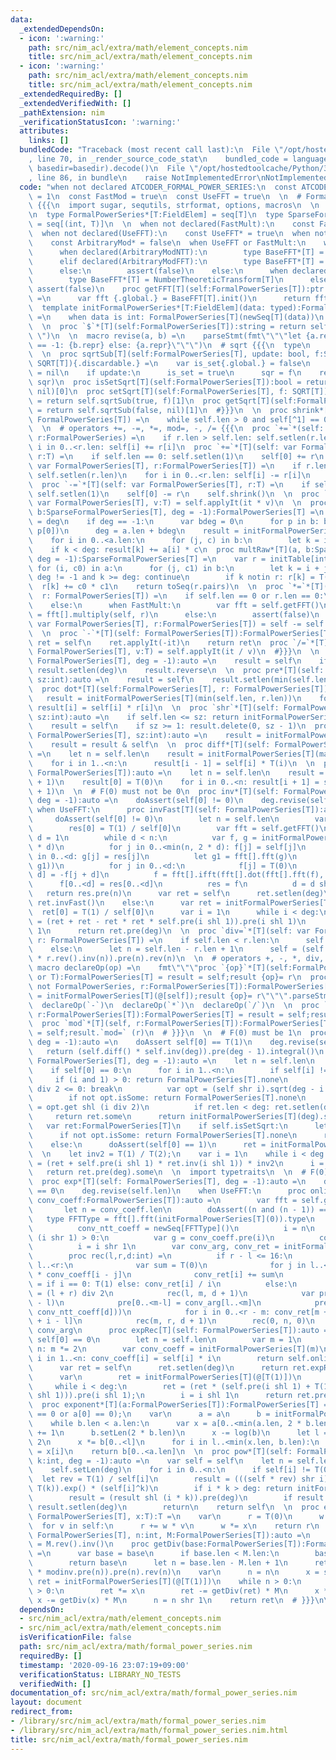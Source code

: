 ```yaml
---
data:
  _extendedDependsOn:
  - icon: ':warning:'
    path: src/nim_acl/extra/math/element_concepts.nim
    title: src/nim_acl/extra/math/element_concepts.nim
  - icon: ':warning:'
    path: src/nim_acl/extra/math/element_concepts.nim
    title: src/nim_acl/extra/math/element_concepts.nim
  _extendedRequiredBy: []
  _extendedVerifiedWith: []
  _pathExtension: nim
  _verificationStatusIcon: ':warning:'
  attributes:
    links: []
  bundledCode: "Traceback (most recent call last):\n  File \"/opt/hostedtoolcache/Python/3.8.5/x64/lib/python3.8/site-packages/onlinejudge_verify/documentation/build.py\"\
    , line 70, in _render_source_code_stat\n    bundled_code = language.bundle(stat.path,\
    \ basedir=basedir).decode()\n  File \"/opt/hostedtoolcache/Python/3.8.5/x64/lib/python3.8/site-packages/onlinejudge_verify/languages/nim.py\"\
    , line 86, in bundle\n    raise NotImplementedError\nNotImplementedError\n"
  code: "when not declared ATCODER_FORMAL_POWER_SERIES:\n  const ATCODER_FORMAL_POWER_SERIES*\
    \ = 1\n  const FastMod = true\n  const UseFFT = true\n  \n  # FormalPowerSeries\
    \ {{{\n  import sugar, sequtils, strformat, options, macros\n  \n  import src/nim_acl/extra/math/element_concepts\n\
    \n  type FormalPowerSeries*[T:FieldElem] = seq[T]\n  type SparseFormalPowerSeries*[T:FieldElem]\
    \ = seq[(int, T)]\n  \n  when not declared(FastMult):\n    const FastMult* = true\n\
    \  when not declared(UseFFT):\n    const UseFFT* = true\n  when not declared(ArbitraryMod):\n\
    \    const ArbitraryMod* = false\n  when UseFFT or FastMult:\n    when ArbitraryMod:\n\
    \      when declared(ArbitraryModNTT):\n        type BaseFFT*[T] = ArbitraryModNTT[T]\n\
    \      elif declared(ArbitraryModFFT):\n        type BaseFFT*[T] = ArbitraryModFFT[T]\n\
    \      else:\n        assert(false)\n    else:\n      when declared(NumberTheoreticTransform):\n\
    \        type BaseFFT*[T] = NumberTheoreticTransform[T]\n      else:\n       \
    \ assert(false)\n    proc getFFT[T](self:FormalPowerSeries[T]):ptr BaseFFT[T]\
    \ =\n      var fft {.global.} = BaseFFT[T].init()\n      return fft.addr\n  \n\
    \  template initFormalPowerSeries*[T:FieldElem](data: typed):FormalPowerSeries[T]\
    \ =\n    when data is int: FormalPowerSeries[T](newSeq[T](data))\n    else: data.mapIt(T(it))\n\
    \  \n  proc `$`*[T](self:FormalPowerSeries[T]):string = return self.mapIt($it).join(\"\
    \ \")\n  \n  macro revise(a, b) =\n    parseStmt(fmt\"\"\"let {a.repr} = if {a.repr}\
    \ == -1: {b.repr} else: {a.repr}\"\"\")\n  # sqrt {{{\n  type\n    SQRT[T] = proc(t:T):Option[T]\n\
    \  \n  proc sqrtSub[T](self:FormalPowerSeries[T], update: bool, f:SQRT[T]):(bool,\
    \ SQRT[T]){.discardable.} =\n    var is_set{.global.} = false\n    var sqr{.global.}:SQRT[T]\
    \ = nil\n    if update:\n      is_set = true\n      sqr = f\n    return (is_set,\
    \ sqr)\n  proc isSetSqrt[T](self:FormalPowerSeries[T]):bool = return self.sqrtSub(false,\
    \ nil)[0]\n  proc setSqrt[T](self:FormalPowerSeries[T], f: SQRT[T]):SQRT[T]{.discardable.}\
    \ = return self.sqrtSub(true, f)[1]\n  proc getSqrt[T](self:FormalPowerSeries[T]):SQRT[T]{.discardable.}\
    \ = return self.sqrtSub(false, nil)[1]\n  #}}}\n  \n  proc shrink*[T](self: var\
    \ FormalPowerSeries[T]) =\n    while self.len > 0 and self[^1] == 0: discard self.pop()\n\
    \  \n  # operators +=, -=, *=, mod=, -, /= {{{\n  proc `+=`*(self: var FormalPowerSeries,\
    \ r:FormalPowerSeries) =\n    if r.len > self.len: self.setlen(r.len)\n    for\
    \ i in 0..<r.len: self[i] += r[i]\n  proc `+=`*[T](self: var FormalPowerSeries[T],\
    \ r:T) =\n    if self.len == 0: self.setlen(1)\n    self[0] += r\n  \n  proc `-=`*[T](self:\
    \ var FormalPowerSeries[T], r:FormalPowerSeries[T]) =\n    if r.len > self.len:\
    \ self.setlen(r.len)\n    for i in 0..<r.len: self[i] -= r[i]\n    self.shrink()\n\
    \  proc `-=`*[T](self: var FormalPowerSeries[T], r:T) =\n    if self.len == 0:\
    \ self.setlen(1)\n    self[0] -= r\n    self.shrink()\n  \n  proc `*=`*[T](self:\
    \ var FormalPowerSeries[T], v:T) = self.applyIt(it * v)\n  \n  proc multRaw*[T](a:FormalPowerSeries[T],\
    \ b:SparseFormalPowerSeries[T], deg = -1):FormalPowerSeries[T] =\n    var deg\
    \ = deg\n    if deg == -1:\n      var bdeg = 0\n      for p in b: bdeg = max(bdeg,\
    \ p[0])\n      deg = a.len + bdeg\n    result = initFormalPowerSeries[T](deg)\n\
    \    for i in 0..<a.len:\n      for (j, c) in b:\n        let k = i + j\n    \
    \    if k < deg: result[k] += a[i] * c\n  proc multRaw*[T](a, b:SparseFormalPowerSeries[T],\
    \ deg = -1):SparseFormalPowerSeries[T] =\n    var r = initTable[int,T]()\n   \
    \ for (i, c0) in a:\n      for (j, c1) in b:\n        let k = i + j\n        if\
    \ deg != -1 and k >= deg: continue\n        if k notin r: r[k] = T(0)\n      \
    \  r[k] += c0 * c1\n    return toSeq(r.pairs)\n  \n  proc `*=`*[T](self: var FormalPowerSeries[T],\
    \  r: FormalPowerSeries[T]) =\n    if self.len == 0 or r.len == 0:\n      self.setlen(0)\n\
    \    else:\n      when FastMult:\n        var fft = self.getFFT()\n        self\
    \ = fft[].multiply(self, r)\n      else:\n        assert(false)\n  \n  proc `mod=`*[T](self:\
    \ var FormalPowerSeries[T], r:FormalPowerSeries[T]) = self -= self div r * r\n\
    \  \n  proc `-`*[T](self: FormalPowerSeries[T]):FormalPowerSeries[T] =\n    var\
    \ ret = self\n    ret.applyIt(-it)\n    return ret\n  proc `/=`*[T](self: var\
    \ FormalPowerSeries[T], v:T) = self.applyIt(it / v)\n  #}}}\n  \n  \n  proc rev*[T](self:\
    \ FormalPowerSeries[T], deg = -1):auto =\n    result = self\n    if deg != -1:\
    \ result.setlen(deg)\n    result.reverse\n  \n  proc pre*[T](self: FormalPowerSeries[T],\
    \ sz:int):auto =\n    result = self\n    result.setlen(min(self.len, sz))\n  \n\
    \  proc dot*[T](self:FormalPowerSeries[T], r: FormalPowerSeries[T]):auto =\n \
    \   result = initFormalPowerSeries[T](min(self.len, r.len))\n    for i in 0..<result.len:\
    \ result[i] = self[i] * r[i]\n  \n  proc `shr`*[T](self: FormalPowerSeries[T],\
    \ sz:int):auto =\n    if self.len <= sz: return initFormalPowerSeries[T](0)\n\
    \    result = self\n    if sz >= 1: result.delete(0, sz - 1)\n  proc `shl`*[T](self:\
    \ FormalPowerSeries[T], sz:int):auto =\n    result = initFormalPowerSeries[T](sz)\n\
    \    result = result & self\n  \n  proc diff*[T](self: FormalPowerSeries[T]):auto\
    \ =\n    let n = self.len\n    result = initFormalPowerSeries[T](max(0, n - 1))\n\
    \    for i in 1..<n:\n      result[i - 1] = self[i] * T(i)\n  \n  proc integral*[T](self:\
    \ FormalPowerSeries[T]):auto =\n    let n = self.len\n    result = initFormalPowerSeries[T](n\
    \ + 1)\n    result[0] = T(0)\n    for i in 0..<n: result[i + 1] = self[i] / T(i\
    \ + 1)\n  \n  # F(0) must not be 0\n  proc inv*[T](self: FormalPowerSeries[T],\
    \ deg = -1):auto =\n    doAssert(self[0] != 0)\n    deg.revise(self.len)\n   \
    \ when UseFFT:\n      proc invFast[T](self: FormalPowerSeries[T]):auto =\n   \
    \     doAssert(self[0] != 0)\n        let n = self.len\n        var res = initFormalPowerSeries[T](1)\n\
    \        res[0] = T(1) / self[0]\n        var fft = self.getFFT()\n        var\
    \ d = 1\n        while d < n:\n          var f, g = initFormalPowerSeries[T](2\
    \ * d)\n          for j in 0..<min(n, 2 * d): f[j] = self[j]\n          for j\
    \ in 0..<d: g[j] = res[j]\n          let g1 = fft[].fft(g)\n          f = fft[].ifft(fft[].dot(fft[].fft(f),\
    \ g1))\n          for j in 0..<d:\n            f[j] = T(0)\n            f[j +\
    \ d] = -f[j + d]\n          f = fft[].ifft(fft[].dot(fft[].fft(f), g1))\n    \
    \      f[0..<d] = res[0..<d]\n          res = f\n          d = d shl 1\n     \
    \   return res.pre(n)\n      var ret = self\n      ret.setlen(deg)\n      return\
    \ ret.invFast()\n    else:\n      var ret = initFormalPowerSeries[T](1)\n    \
    \  ret[0] = T(1) / self[0]\n      var i = 1\n      while i < deg:\n        ret\
    \ = (ret + ret - ret * ret * self.pre(i shl 1)).pre(i shl 1)\n        i = i shl\
    \ 1\n      return ret.pre(deg)\n  \n  proc `div=`*[T](self: var FormalPowerSeries[T],\
    \ r: FormalPowerSeries[T]) =\n    if self.len < r.len:\n      self.setlen(0)\n\
    \    else:\n      let n = self.len - r.len + 1\n      self = (self.rev().pre(n)\
    \ * r.rev().inv(n)).pre(n).rev(n)\n  \n  # operators +, -, *, div, mod {{{\n \
    \ macro declareOp(op) =\n    fmt\"\"\"proc `{op}`*[T](self:FormalPowerSeries[T];r:FormalPowerSeries[T]\
    \ or T):FormalPowerSeries[T] = result = self;result {op}= r\n  proc `{op}`*[T](self:\
    \ not FormalPowerSeries, r:FormalPowerSeries[T]):FormalPowerSeries[T] = result\
    \ = initFormalPowerSeries[T](@[self]);result {op}= r\"\"\".parseStmt\n  \n  declareOp(`+`)\n\
    \  declareOp(`-`)\n  declareOp(`*`)\n  declareOp(`/`)\n  \n  proc `div`*[T](self,\
    \ r:FormalPowerSeries[T]):FormalPowerSeries[T] = result = self;result.`div=` (r)\n\
    \  proc `mod`*[T](self, r:FormalPowerSeries[T]):FormalPowerSeries[T] = result\
    \ = self;result.`mod=` (r)\n  # }}}\n  \n  # F(0) must be 1\n  proc log*[T](self:FormalPowerSeries[T],\
    \ deg = -1):auto =\n    doAssert self[0] == T(1)\n    deg.revise(self.len)\n \
    \   return (self.diff() * self.inv(deg)).pre(deg - 1).integral()\n  \n  proc sqrt*[T](self:\
    \ FormalPowerSeries[T], deg = -1):auto =\n    let n = self.len\n    deg.revise(n)\n\
    \    if self[0] == 0:\n      for i in 1..<n:\n        if self[i] != 0:\n     \
    \     if (i and 1) > 0: return FormalPowerSeries[T].none\n          if deg - i\
    \ div 2 <= 0: break\n          var opt = (self shr i).sqrt(deg - i div 2)\n  \
    \        if not opt.isSome: return FormalPowerSeries[T].none\n          var ret\
    \ = opt.get shl (i div 2)\n          if ret.len < deg: ret.setlen(deg)\n     \
    \     return ret.some\n      return initFormalPowerSeries[T](deg).some\n  \n \
    \   var ret:FormalPowerSeries[T]\n    if self.isSetSqrt:\n      let opt = self.getSqrt()(self[0])\n\
    \      if not opt.isSome: return FormalPowerSeries[T].none\n      ret = initFormalPowerSeries[T](@[T(opt.get)])\n\
    \    else:\n      doAssert(self[0] == 1)\n      ret = initFormalPowerSeries[T](@[T(1)])\n\
    \  \n    let inv2 = T(1) / T(2);\n    var i = 1\n    while i < deg:\n      ret\
    \ = (ret + self.pre(i shl 1) * ret.inv(i shl 1)) * inv2\n      i = i shl 1\n \
    \   return ret.pre(deg).some\n  \n  import typetraits\n  \n  # F(0) must be 0\n\
    \  proc exp*[T](self: FormalPowerSeries[T], deg = -1):auto =\n    doAssert self[0]\
    \ == 0\n    deg.revise(self.len)\n    when UseFFT:\n      proc onlineConvolutionExp[T](self,\
    \ conv_coeff:FormalPowerSeries[T]):auto =\n        var fft = self.getFFT()\n \
    \       let n = conv_coeff.len\n        doAssert((n and (n - 1)) == 0)\n     \
    \   type FFTType = fft[].fft(initFormalPowerSeries[T](0)).type\n        var\n\
    \          conv_ntt_coeff = newSeq[FFTType]()\n          i = n\n        while\
    \ (i shr 1) > 0:\n          var g = conv_coeff.pre(i)\n          conv_ntt_coeff.add(fft[].fft(g))\n\
    \          i = i shr 1\n        var conv_arg, conv_ret = initFormalPowerSeries[T](n)\n\
    \        proc rec(l,r,d:int) =\n          if r - l <= 16:\n            for i in\
    \ l..<r:\n              var sum = T(0)\n              for j in l..<i: sum += conv_arg[j]\
    \ * conv_coeff[i - j]\n              conv_ret[i] += sum\n              conv_arg[i]\
    \ = if i == 0: T(1) else: conv_ret[i] / i\n          else:\n            var m\
    \ = (l + r) div 2\n            rec(l, m, d + 1)\n            var pre = initFormalPowerSeries[T](r\
    \ - l)\n            pre[0..<m-l] = conv_arg[l..<m]\n            pre = fft[].ifft(fft[].dot(fft[].fft(pre),\
    \ conv_ntt_coeff[d]))\n            for i in 0..<r - m: conv_ret[m + i] += pre[m\
    \ + i - l]\n            rec(m, r, d + 1)\n        rec(0, n, 0)\n        return\
    \ conv_arg\n      proc expRec[T](self: FormalPowerSeries[T]):auto =\n        doAssert\
    \ self[0] == 0\n        let n = self.len\n        var m = 1\n        while m <\
    \ n: m *= 2\n        var conv_coeff = initFormalPowerSeries[T](m)\n        for\
    \ i in 1..<n: conv_coeff[i] = self[i] * i\n        return self.onlineConvolutionExp(conv_coeff).pre(n)\n\
    \      var ret = self\n      ret.setlen(deg)\n      return ret.expRec()\n    else:\n\
    \      var\n        ret = initFormalPowerSeries[T](@[T(1)])\n        i = 1\n \
    \     while i < deg:\n        ret = (ret * (self.pre(i shl 1) + T(1) - ret.log(i\
    \ shl 1))).pre(i shl 1);\n        i = i shl 1\n      return ret.pre(deg)\n  \n\
    \  proc exponent*[T](a:FormalPowerSeries[T]):FormalPowerSeries[T] =\n    assert(a.len\
    \ == 0 or a[0] == 0);\n    var\n      a = a\n      b = initFormalPowerSeries[T]([1])\n\
    \    while b.len < a.len:\n      var x = a[0..<min(a.len, 2 * b.len)]\n      x[0]\
    \ += 1\n      b.setLen(2 * b.len)\n      x -= log(b)\n      let l = b.len div\
    \ 2\n      x *= b[0..<l]\n      for i in l..<min(x.len, b.len):\n        b[i]\
    \ = x[i]\n    return b[0..<a.len]\n  \n  proc pow*[T](self: FormalPowerSeries[T],\
    \ k:int, deg = -1):auto =\n    var self = self\n    let n = self.len\n    deg.revise(n)\n\
    \    self.setLen(deg)\n    for i in 0..<n:\n      if self[i] != T(0):\n      \
    \  let rev = T(1) / self[i]\n        result = (((self * rev) shr i).log(deg) *\
    \ T(k)).exp() * (self[i]^k)\n        if i * k > deg: return initFormalPowerSeries[T](deg)\n\
    \        result = (result shl (i * k)).pre(deg)\n        if result.len < deg:\
    \ result.setlen(deg)\n        return\n    return self\n  \n  proc eval*[T](self:\
    \ FormalPowerSeries[T], x:T):T =\n    var\n      r = T(0)\n      w = T(1)\n  \
    \  for v in self:\n      r += w * v\n      w *= x\n    return r\n  \n  proc powMod*[T](self:\
    \ FormalPowerSeries[T], n:int, M:FormalPowerSeries[T]):auto =\n    let modinv\
    \ = M.rev().inv()\n    proc getDiv(base:FormalPowerSeries[T]):FormalPowerSeries[T]\
    \ =\n      var base = base\n      if base.len < M.len:\n        base.setlen(0)\n\
    \        return base\n      let n = base.len - M.len + 1\n      return (base.rev().pre(n)\
    \ * modinv.pre(n)).pre(n).rev(n)\n    var\n      n = n\n      x = self\n     \
    \ ret = initFormalPowerSeries[T](@[T(1)])\n    while n > 0:\n      if (n and 1)\
    \ > 0:\n        ret *= x\n        ret -= getDiv(ret) * M\n      x *= x\n     \
    \ x -= getDiv(x) * M\n      n = n shr 1\n    return ret\n  # }}}\n\n"
  dependsOn:
  - src/nim_acl/extra/math/element_concepts.nim
  - src/nim_acl/extra/math/element_concepts.nim
  isVerificationFile: false
  path: src/nim_acl/extra/math/formal_power_series.nim
  requiredBy: []
  timestamp: '2020-09-16 23:07:19+09:00'
  verificationStatus: LIBRARY_NO_TESTS
  verifiedWith: []
documentation_of: src/nim_acl/extra/math/formal_power_series.nim
layout: document
redirect_from:
- /library/src/nim_acl/extra/math/formal_power_series.nim
- /library/src/nim_acl/extra/math/formal_power_series.nim.html
title: src/nim_acl/extra/math/formal_power_series.nim
---
```

